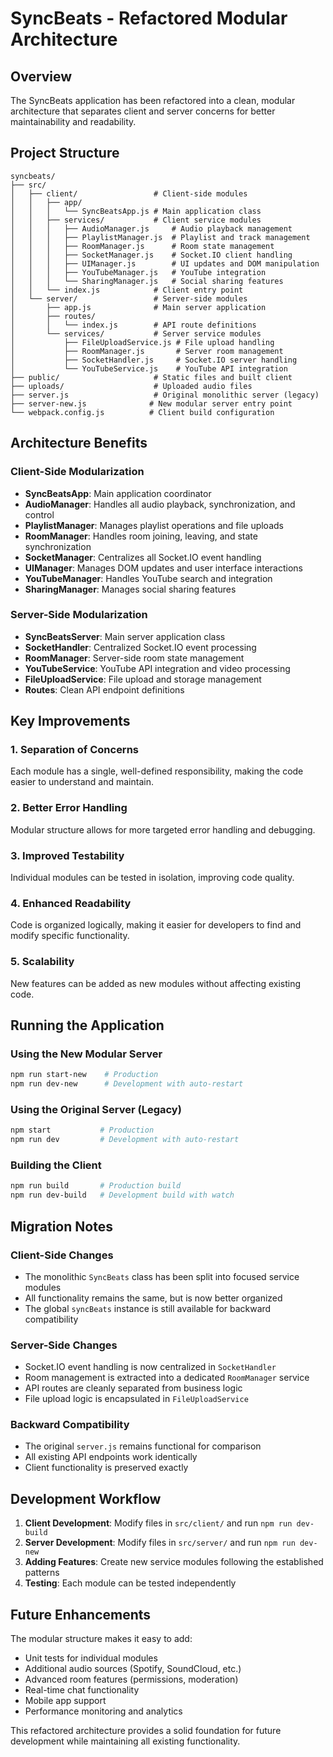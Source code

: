 # SyncBeats - Refactored Modular Architecture

## Overview
The SyncBeats application has been refactored into a clean, modular architecture that separates client and server concerns for better maintainability and readability.

## Project Structure

```
syncbeats/
├── src/
│   ├── client/                 # Client-side modules
│   │   ├── app/
│   │   │   └── SyncBeatsApp.js # Main application class
│   │   ├── services/           # Client service modules
│   │   │   ├── AudioManager.js     # Audio playback management
│   │   │   ├── PlaylistManager.js  # Playlist and track management
│   │   │   ├── RoomManager.js      # Room state management
│   │   │   ├── SocketManager.js    # Socket.IO client handling
│   │   │   ├── UIManager.js        # UI updates and DOM manipulation
│   │   │   ├── YouTubeManager.js   # YouTube integration
│   │   │   └── SharingManager.js   # Social sharing features
│   │   └── index.js            # Client entry point
│   └── server/                 # Server-side modules
│       ├── app.js              # Main server application
│       ├── routes/
│       │   └── index.js        # API route definitions
│       └── services/           # Server service modules
│           ├── FileUploadService.js # File upload handling
│           ├── RoomManager.js       # Server room management
│           ├── SocketHandler.js     # Socket.IO server handling
│           └── YouTubeService.js    # YouTube API integration
├── public/                     # Static files and built client
├── uploads/                    # Uploaded audio files
├── server.js                   # Original monolithic server (legacy)
├── server-new.js              # New modular server entry point
└── webpack.config.js          # Client build configuration
```

## Architecture Benefits

### Client-Side Modularization
- **SyncBeatsApp**: Main application coordinator
- **AudioManager**: Handles all audio playback, synchronization, and control
- **PlaylistManager**: Manages playlist operations and file uploads
- **RoomManager**: Handles room joining, leaving, and state synchronization
- **SocketManager**: Centralizes all Socket.IO event handling
- **UIManager**: Manages DOM updates and user interface interactions
- **YouTubeManager**: Handles YouTube search and integration
- **SharingManager**: Manages social sharing features

### Server-Side Modularization
- **SyncBeatsServer**: Main server application class
- **SocketHandler**: Centralized Socket.IO event processing
- **RoomManager**: Server-side room state management
- **YouTubeService**: YouTube API integration and video processing
- **FileUploadService**: File upload and storage management
- **Routes**: Clean API endpoint definitions

## Key Improvements

### 1. Separation of Concerns
Each module has a single, well-defined responsibility, making the code easier to understand and maintain.

### 2. Better Error Handling
Modular structure allows for more targeted error handling and debugging.

### 3. Improved Testability
Individual modules can be tested in isolation, improving code quality.

### 4. Enhanced Readability
Code is organized logically, making it easier for developers to find and modify specific functionality.

### 5. Scalability
New features can be added as new modules without affecting existing code.

## Running the Application

### Using the New Modular Server
```bash
npm run start-new    # Production
npm run dev-new      # Development with auto-restart
```

### Using the Original Server (Legacy)
```bash
npm start           # Production
npm run dev         # Development with auto-restart
```

### Building the Client
```bash
npm run build       # Production build
npm run dev-build   # Development build with watch
```

## Migration Notes

### Client-Side Changes
- The monolithic `SyncBeats` class has been split into focused service modules
- All functionality remains the same, but is now better organized
- The global `syncBeats` instance is still available for backward compatibility

### Server-Side Changes
- Socket.IO event handling is now centralized in `SocketHandler`
- Room management is extracted into a dedicated `RoomManager` service
- API routes are cleanly separated from business logic
- File upload logic is encapsulated in `FileUploadService`

### Backward Compatibility
- The original `server.js` remains functional for comparison
- All existing API endpoints work identically
- Client functionality is preserved exactly

## Development Workflow

1. **Client Development**: Modify files in `src/client/` and run `npm run dev-build`
2. **Server Development**: Modify files in `src/server/` and run `npm run dev-new`
3. **Adding Features**: Create new service modules following the established patterns
4. **Testing**: Each module can be tested independently

## Future Enhancements

The modular structure makes it easy to add:
- Unit tests for individual modules
- Additional audio sources (Spotify, SoundCloud, etc.)
- Advanced room features (permissions, moderation)
- Real-time chat functionality
- Mobile app support
- Performance monitoring and analytics

This refactored architecture provides a solid foundation for future development while maintaining all existing functionality.